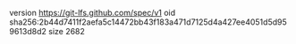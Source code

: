 version https://git-lfs.github.com/spec/v1
oid sha256:2b44d7411f2aefa5c14472bb43f183a471d7125d4a427ee4051d5d959613d8d2
size 2682
